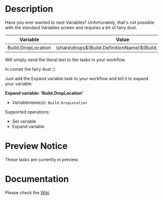 # Description

Have you ever wanted to nest Variables? Unfortunately, that's not possible with the standard Variables screen and requires a bit of fairy dust.

| Variable             | Value                                                      |
| -------------------- | ---------------------------------------------------------- |
| Build.DropLocation   | \\share\drops\$(Build.DefinitionName)\$(Build.BuildNumber) |

Will simply send the literal text to the tasks in your workflow.

In comes the fairy dust :).

Just add the Expand variable task to your workflow and tell it to expand your variable:

**Expand variable: 'Build.DropLocation'**

 * *Variablename(s)*: `Build.DropLocation`

Supported operations:

 * Set variable
 * Expand variable

# Preview Notice

These tasks are currently in preview.

# Documentation

Please check the [Wiki](https://github.com/jessehouwing/vsts-variable-tasks/wiki).